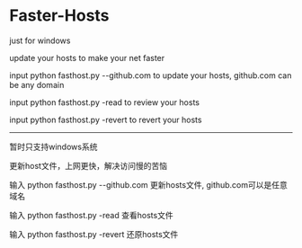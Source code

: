 # Faster-Hosts
just for windows

update your hosts to make your net faster

input python fasthost.py --github.com to update your hosts, github.com can be any domain

input python fasthost.py -read to review your hosts

input python fasthost.py -revert to revert your hosts

--------------------------------------------------------------
暂时只支持windows系统

更新host文件，上网更快，解决访问慢的苦恼

输入 python fasthost.py --github.com 更新hosts文件, github.com可以是任意域名

输入 python fasthost.py -read 查看hosts文件

输入 python fasthost.py -revert 还原hosts文件


